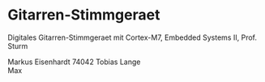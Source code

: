 # Gitarren-Stimmgeraet
Digitales Gitarren-Stimmgeraet mit Cortex-M7, Embedded Systems II, Prof. Sturm

Markus Eisenhardt 74042
Tobias Lange        
Max
